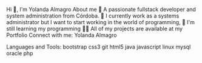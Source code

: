 Hi 👋, I'm Yolanda Almagro
About me
📌 A passionate fullstack developer and system administration from Córdoba.
🔭 I currently work as a systems administrator but I want to start working in the world of programming,
🌱 I'm still learning my programming
👨‍💻 All of my projects are available at my Portfolio
Connect with me:
Yolanda Almagro

Languages and Tools:
bootstrap css3 git html5 java javascript linux mysql oracle php 
